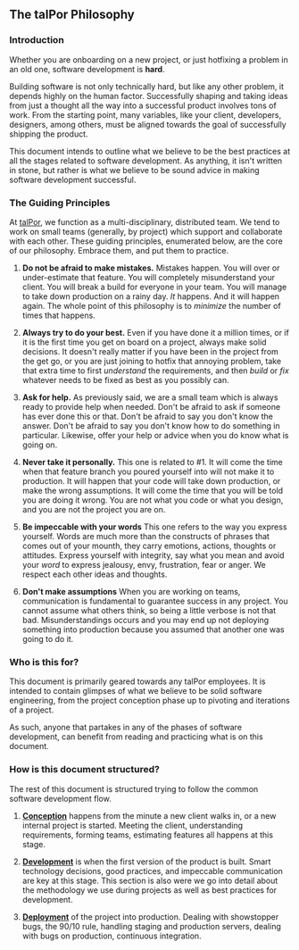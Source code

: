 ## The talPor Philosophy

### Introduction

Whether you are onboarding on a new project, or just hotfixing a
problem in an old one, software development is **hard**.

Building software is not only technically hard, but like any other
problem, it depends highly on the human factor. Successfully shaping and
taking ideas from just a thought all the way into a successful product
involves tons of work. From the starting point, many variables, like
your client, developers, designers, among others, must be aligned
towards the goal of successfully shipping the product.

This document intends to outline what we believe to be the best
practices at all the stages related to software development. As
anything, it isn't written in stone, but rather is what we believe to
be sound advice in making software development successful.

### The Guiding Principles

At [talPor](https://talpor.com), we function as a multi-disciplinary, distributed team.
We tend to work on small teams (generally, by project) which support and
collaborate with each other. These guiding principles, enumerated below, are the core of our philosophy. Embrace them, and
put them to practice.

1. **Do not be afraid to make mistakes.** Mistakes happen. You will
   over or under-estimate that feature. You will completely
   misunderstand your client. You will break a build for everyone in
   your team. You will manage to take down production on a rainy
   day. *It* happens. And it will happen again. The whole point of
   this philosophy is to *minimize* the number of times that happens.

2. **Always try to do your best.** Even if you have done it a million
   times, or if it is the first time you get on board on a project,
   always make solid decisions. It doesn't really matter if you have been
   in the project from the get go, or you are just joining to hotfix
   that annoying problem, take that extra time to first *understand*
   the requirements, and then *build* or *fix* whatever needs to be
   fixed as best as you possibly can.

3. **Ask for help.** As previously said, we are a small team which is
   always ready to provide help when needed. Don't be afraid to ask if
   someone has ever done this or that. Don't be afraid to say you
   don't know the answer. Don't be afraid to say you don't know how to
   do something in particular. Likewise, offer your help or advice
   when you do know what is going on.

4. **Never take it personally.** This one is related to #1. It will
   come the time when that feature branch you poured yourself into
   will not make it to production. It will happen that your code will
   take down production, or make the wrong assumptions. It will come
   the time that you will be told you are doing it wrong. You are not
   what you code or what you design, and you are not the project you
   are on.

5. **Be impeccable with your words** This one refers to the way you
   express yourself. Words are much more than the constructs of phrases that
   comes out of your mounth, they carry emotions, actions, thoughts or attitudes.
   Express yourself with integrity, say what you mean and avoid your *word* to express
   jealousy, envy, frustration, fear or anger. We respect each other ideas and thoughts.

6. **Don't make assumptions** When you are working on teams, communication is
   fundamental to guarantee success in any project. You cannot assume what
   others think, so being a little verbose is not that bad. Misunderstandings
   occurs and you may end up not deploying something into production
   because you assumed that another one was going to do it.

### Who is this for?

This document is primarily geared towards any talPor employees. It is
intended to contain glimpses of what we believe to be solid software
engineering, from the project conception phase up to pivoting and
iterations of a project.

As such, anyone that partakes in any of the phases of software
development, can benefit from reading and practicing what is on this
document.

### How is this document structured?

The rest of this document is structured trying to follow the common
software development flow.

1. [**Conception**](conception/index.md) happens from the minute a new client
   walks in, or a new internal project is started. Meeting the client, understanding
   requirements, forming teams, estimating features all happens at
   this stage.

2. [**Development**](development/index.md) is when the first version of the product
   is built. Smart technology decisions, good practices, and impeccable communication
   are key at this stage. This section is also were we go into detail about
   the methodology we use during projects as well as best practices for development.

3. [**Deployment**](deployment/index.md) of the project into production. Dealing with
   showstopper bugs, the 90/10 rule, handling staging and production
   servers, dealing with bugs on production, continuous integration.
